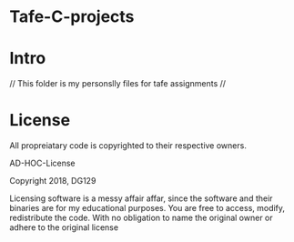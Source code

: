 # Tafe-C-projects

# Intro
// This folder is my personslly files for tafe assignments //

# License
All propreiatary code is copyrighted to their respective owners.

AD-HOC-License

Copyright 2018, DG129

Licensing software is a messy affair affar, since the software and their binaries are for my educational purposes.
You are free to access, modify, redistribute the code. With no obligation to name the original owner or adhere to the original license
